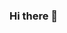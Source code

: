 ### Hi there 👋

<!--
**Caveexplorer/Caveexplorer** is a ✨ _special_ ✨ repository because its `README.md` (this file) appears on your GitHub profile.

Here are some ideas to get you started:

### 🔭 I’ve been studying data science since November 2021
### 🌱 I’m currently learning data analyst tools such as Tableau, and brushing up on SQL
### ⚡ I studied philosophy in college
-->
